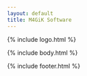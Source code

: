 ```yaml
---
layout: default
title: M4GiK Software
---
```


{% include logo.html %} 

{% include body.html %} 

{% include footer.html %} 